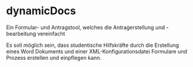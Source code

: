 # dynamicDocs
Ein Formular- und Antragstool, welches die Antragerstellung und -bearbeitung vereinfacht

Es soll möglich sein, dass studentische Hilfskräfte durch die Erstellung eines Word Dokuments und einer XML-Konfigurationsdatei Formulare und Prozess erstellen und einpflegen kann.
